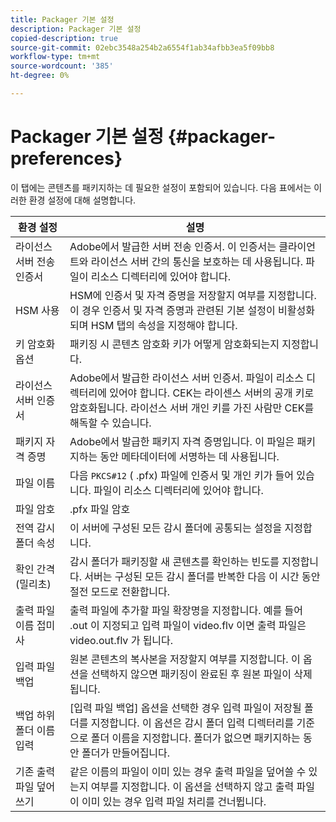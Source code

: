 ```yaml
---
title: Packager 기본 설정
description: Packager 기본 설정
copied-description: true
source-git-commit: 02ebc3548a254b2a6554f1ab34afbb3ea5f09bb8
workflow-type: tm+mt
source-wordcount: '385'
ht-degree: 0%

---
```


# Packager 기본 설정 {#packager-preferences}

이 탭에는 콘텐츠를 패키지하는 데 필요한 설정이 포함되어 있습니다. 다음 표에서는 이러한 환경 설정에 대해 설명합니다.

| 환경 설정 | 설명 |
|--- |--- |
| 라이선스 서버 전송 인증서 | Adobe에서 발급한 서버 전송 인증서. 이 인증서는 클라이언트와 라이선스 서버 간의 통신을 보호하는 데 사용됩니다. 파일이 리소스 디렉터리에 있어야 합니다. |
| HSM 사용 | HSM에 인증서 및 자격 증명을 저장할지 여부를 지정합니다. 이 경우 인증서 및 자격 증명과 관련된 기본 설정이 비활성화되며 HSM 탭의 속성을 지정해야 합니다. |
| 키 암호화 옵션 | 패키징 시 콘텐츠 암호화 키가 어떻게 암호화되는지 지정합니다. |
| 라이선스 서버 인증서 | Adobe에서 발급한 라이선스 서버 인증서. 파일이 리소스 디렉터리에 있어야 합니다. CEK는 라이센스 서버의 공개 키로 암호화됩니다. 라이선스 서버 개인 키를 가진 사람만 CEK를 해독할 수 있습니다. |
| 패키지 자격 증명 | Adobe에서 발급한 패키지 자격 증명입니다. 이 파일은 패키지하는 동안 메타데이터에 서명하는 데 사용됩니다. |
| 파일 이름 | 다음 `PKCS#12` ( .pfx) 파일에 인증서 및 개인 키가 들어 있습니다. 파일이 리소스 디렉터리에 있어야 합니다. |
| 파일 암호 | .pfx 파일 암호 |
| 전역 감시 폴더 속성 | 이 서버에 구성된 모든 감시 폴더에 공통되는 설정을 지정합니다. |
| 확인 간격(밀리초) | 감시 폴더가 패키징할 새 콘텐츠를 확인하는 빈도를 지정합니다. 서버는 구성된 모든 감시 폴더를 반복한 다음 이 시간 동안 절전 모드로 전환합니다. |
| 출력 파일 이름 접미사 | 출력 파일에 추가할 파일 확장명을 지정합니다. 예를 들어 .out 이 지정되고 입력 파일이 video.flv 이면 출력 파일은 video.out.flv 가 됩니다. |
| 입력 파일 백업 | 원본 콘텐츠의 복사본을 저장할지 여부를 지정합니다. 이 옵션을 선택하지 않으면 패키징이 완료된 후 원본 파일이 삭제됩니다. |
| 백업 하위 폴더 이름 입력 | [입력 파일 백업] 옵션을 선택한 경우 입력 파일이 저장될 폴더를 지정합니다. 이 옵션은 감시 폴더 입력 디렉터리를 기준으로 폴더 이름을 지정합니다. 폴더가 없으면 패키지하는 동안 폴더가 만들어집니다. |
| 기존 출력 파일 덮어쓰기 | 같은 이름의 파일이 이미 있는 경우 출력 파일을 덮어쓸 수 있는지 여부를 지정합니다. 이 옵션을 선택하지 않고 출력 파일이 이미 있는 경우 입력 파일 처리를 건너뜁니다. |
